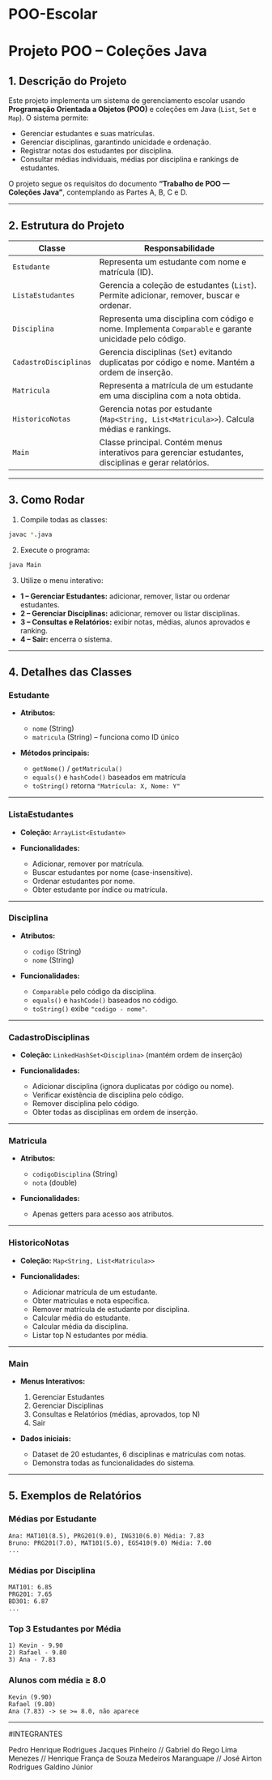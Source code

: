 # POO-Escolar
# Projeto POO – Coleções Java

## 1. Descrição do Projeto

Este projeto implementa um sistema de gerenciamento escolar usando **Programação Orientada a Objetos (POO)** e coleções em Java (`List`, `Set` e `Map`).
O sistema permite:

* Gerenciar estudantes e suas matrículas.
* Gerenciar disciplinas, garantindo unicidade e ordenação.
* Registrar notas dos estudantes por disciplina.
* Consultar médias individuais, médias por disciplina e rankings de estudantes.

O projeto segue os requisitos do documento **“Trabalho de POO — Coleções Java”**, contemplando as Partes A, B, C e D.

---

## 2. Estrutura do Projeto

| Classe                | Responsabilidade                                                                                      |
| --------------------- | ----------------------------------------------------------------------------------------------------- |
| `Estudante`           | Representa um estudante com nome e matrícula (ID).                                                    |
| `ListaEstudantes`     | Gerencia a coleção de estudantes (`List`). Permite adicionar, remover, buscar e ordenar.              |
| `Disciplina`          | Representa uma disciplina com código e nome. Implementa `Comparable` e garante unicidade pelo código. |
| `CadastroDisciplinas` | Gerencia disciplinas (`Set`) evitando duplicatas por código e nome. Mantém a ordem de inserção.       |
| `Matricula`           | Representa a matrícula de um estudante em uma disciplina com a nota obtida.                           |
| `HistoricoNotas`      | Gerencia notas por estudante (`Map<String, List<Matricula>>`). Calcula médias e rankings.             |
| `Main`                | Classe principal. Contém menus interativos para gerenciar estudantes, disciplinas e gerar relatórios. |

---

## 3. Como Rodar

1. Compile todas as classes:

```bash
javac *.java
```

2. Execute o programa:

```bash
java Main
```

3. Utilize o menu interativo:

* **1 – Gerenciar Estudantes:** adicionar, remover, listar ou ordenar estudantes.
* **2 – Gerenciar Disciplinas:** adicionar, remover ou listar disciplinas.
* **3 – Consultas e Relatórios:** exibir notas, médias, alunos aprovados e ranking.
* **4 – Sair:** encerra o sistema.

---

## 4. Detalhes das Classes

### Estudante

* **Atributos:**

    * `nome` (String)
    * `matricula` (String) – funciona como ID único
* **Métodos principais:**

    * `getNome()` / `getMatricula()`
    * `equals()` e `hashCode()` baseados em matrícula
    * `toString()` retorna `"Matrícula: X, Nome: Y"`

---

### ListaEstudantes

* **Coleção:** `ArrayList<Estudante>`
* **Funcionalidades:**

    * Adicionar, remover por matrícula.
    * Buscar estudantes por nome (case-insensitive).
    * Ordenar estudantes por nome.
    * Obter estudante por índice ou matrícula.

---

### Disciplina

* **Atributos:**

    * `codigo` (String)
    * `nome` (String)
* **Funcionalidades:**

    * `Comparable` pelo código da disciplina.
    * `equals()` e `hashCode()` baseados no código.
    * `toString()` exibe `"codigo - nome"`.

---

### CadastroDisciplinas

* **Coleção:** `LinkedHashSet<Disciplina>` (mantém ordem de inserção)
* **Funcionalidades:**

    * Adicionar disciplina (ignora duplicatas por código ou nome).
    * Verificar existência de disciplina pelo código.
    * Remover disciplina pelo código.
    * Obter todas as disciplinas em ordem de inserção.

---

### Matricula

* **Atributos:**

    * `codigoDisciplina` (String)
    * `nota` (double)
* **Funcionalidades:**

    * Apenas getters para acesso aos atributos.

---

### HistoricoNotas

* **Coleção:** `Map<String, List<Matricula>>`
* **Funcionalidades:**

    * Adicionar matrícula de um estudante.
    * Obter matrículas e nota específica.
    * Remover matrícula de estudante por disciplina.
    * Calcular média do estudante.
    * Calcular média da disciplina.
    * Listar top N estudantes por média.

---

### Main

* **Menus Interativos:**

    1. Gerenciar Estudantes
    2. Gerenciar Disciplinas
    3. Consultas e Relatórios (médias, aprovados, top N)
    4. Sair

* **Dados iniciais:**

    * Dataset de 20 estudantes, 6 disciplinas e matrículas com notas.
    * Demonstra todas as funcionalidades do sistema.

---

## 5. Exemplos de Relatórios

### Médias por Estudante

```
Ana: MAT101(8.5), PRG201(9.0), ING310(6.0) Média: 7.83
Bruno: PRG201(7.0), MAT101(5.0), EGS410(9.0) Média: 7.00
...
```

### Médias por Disciplina

```
MAT101: 6.85
PRG201: 7.65
BD301: 6.87
...
```

### Top 3 Estudantes por Média

```
1) Kevin - 9.90
2) Rafael - 9.80
3) Ana - 7.83
```

### Alunos com média ≥ 8.0

```
Kevin (9.90)
Rafael (9.80)
Ana (7.83) -> se >= 8.0, não aparece
```

---

#INTEGRANTES

Pedro Henrique Rodrigues Jacques Pinheiro //
Gabriel do Rego Lima Menezes //
Henrique França de Souza Medeiros Maranguape //
José Airton Rodrigues Galdino Júnior 